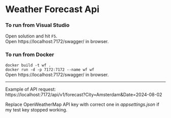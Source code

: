 # Weather Forecast Api

### To run from Visual Studio
Open solution and hit `F5`.  
Open https://localhost:7172/swagger/ in browser.

### To run from Docker
`docker build -t wf .`  
`docker run -d -p 7172:7172 --name wf wf`  
Open https://localhost:7172/swagger/ in browser.

---
Example of API request:  
https://localhost:7172/api/v1/forecast?City=Amsterdam&Date=2024-08-02

Replace OpenWeatherMap API key with correct one in *appsettings.json* if my test key stopped working.
